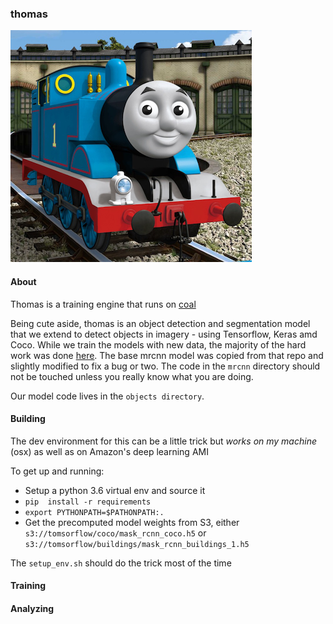 ### thomas

![Thomas](docs/img/thomas.png "Thomas")

#### About
Thomas is a training engine that runs on [coal](https://github.com/boundlessgeo/coal)

Being cute aside, thomas is an object detection and segmentation model that we extend to detect objects in imagery - using Tensorflow, Keras amd Coco.
While we train the models with new data, the majority of the hard work was done [here](https://github.com/matterport/Mask_RCNN). 
The base mrcnn model was copied from that repo and slightly modified to fix a bug or two. The code in the `mrcnn` directory should 
not be touched unless you really know what you are doing. 

Our model code lives in the `objects directory`.


#### Building  

The dev environment for this can be a little trick but _works on my machine_ (osx) as well as on Amazon's deep learning AMI 

To get up and running:

- Setup a python 3.6 virtual env and source it 
- `pip  install -r requirements`
- `export PYTHONPATH=$PATHONPATH:.`
- Get the precomputed model weights from S3, either `s3://tomsorflow/coco/mask_rcnn_coco.h5` or `s3://tomsorflow/buildings/mask_rcnn_buildings_1.h5`

The `setup_env.sh` should do the trick most of the time  

#### Training

#### Analyzing